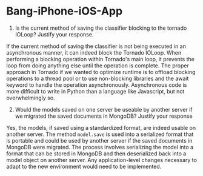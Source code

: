 # Bang-iPhone-iOS-App
1. Is the current method of saving the classifier blocking to the tornado IOLoop? Justify your response.

If the current method of saving the classifier is not being executed in an asynchronous manner, it can indeed block the Tornado IOLoop. When performing a blocking operation within Tornado's main loop, it prevents the loop from doing anything else until the operation is complete. The proper approach in Tornado if we wanted to optimize runtime is to offload blocking operations to a thread pool or to use non-blocking libraries and the await keyword to handle the operation asynchronously. Asynchronous code is more difficult to write in Python than a language like Javascript, but not overwhelmingly so. 

2. Would the models saved on one server be useable by another server if we migrated the saved documents in MongoDB? Justify your response

Yes, the models, if saved using a standardized format, are indeed usable on another server. The method `model.save` is used into a serialized format that is portable and could be used by another server if the saved documents in MongoDB were migrated. The process involves serializing the model into a format that can be stored in MongoDB and then deserialized back into a model object on another server. Any application-level changes necessary to adapt to the new environment would need to be implemented.

